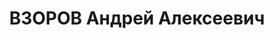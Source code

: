 ---
title: ВЗОРОВ Андрей Алексеевич
description: "Род. в 1903, Ивановская обл., д. Калиново. \n "
---